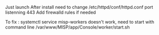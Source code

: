 Just launch
After install need to change /etc/httpd/conf/httpd.conf port listenning 443
Add firewalld rules if needed

To fix : systemctl service misp-workers doesn't work, need to start with command line /var/www/MISP/app/Console/worker/start.sh

